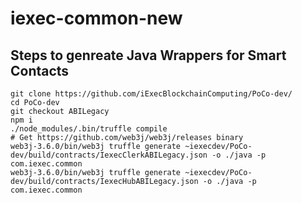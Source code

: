 # iexec-common-new

## Steps to genreate Java Wrappers for Smart Contacts

```
git clone https://github.com/iExecBlockchainComputing/PoCo-dev/
cd PoCo-dev
git checkout ABILegacy
npm i
./node_modules/.bin/truffle compile
# Get https://github.com/web3j/web3j/releases binary
web3j-3.6.0/bin/web3j truffle generate ~iexecdev/PoCo-dev/build/contracts/IexecClerkABILegacy.json -o ./java -p com.iexec.common
web3j-3.6.0/bin/web3j truffle generate ~iexecdev/PoCo-dev/build/contracts/IexecHubABILegacy.json -o ./java -p com.iexec.common
```
